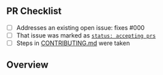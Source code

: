 <!-- 👋 Hi, thanks for sending a PR to console-fail-test! 📢.
Please fill out all fields below and make sure each item is true and [x] checked.
Otherwise we may not be able to review your PR. -->

## PR Checklist

- [ ] Addresses an existing open issue: fixes #000
- [ ] That issue was marked as [`status: accepting prs`](https://github.com/JoshuaKGoldberg/console-fail-test/issues?q=is%3Aopen+is%3Aissue+label%3A%22status%3A+accepting+prs%22)
- [ ] Steps in [CONTRIBUTING.md](https://github.com/JoshuaKGoldberg/console-fail-test/blob/main/.github/CONTRIBUTING.md) were taken

## Overview

<!-- Description of what is changed and how the code change does that. -->
